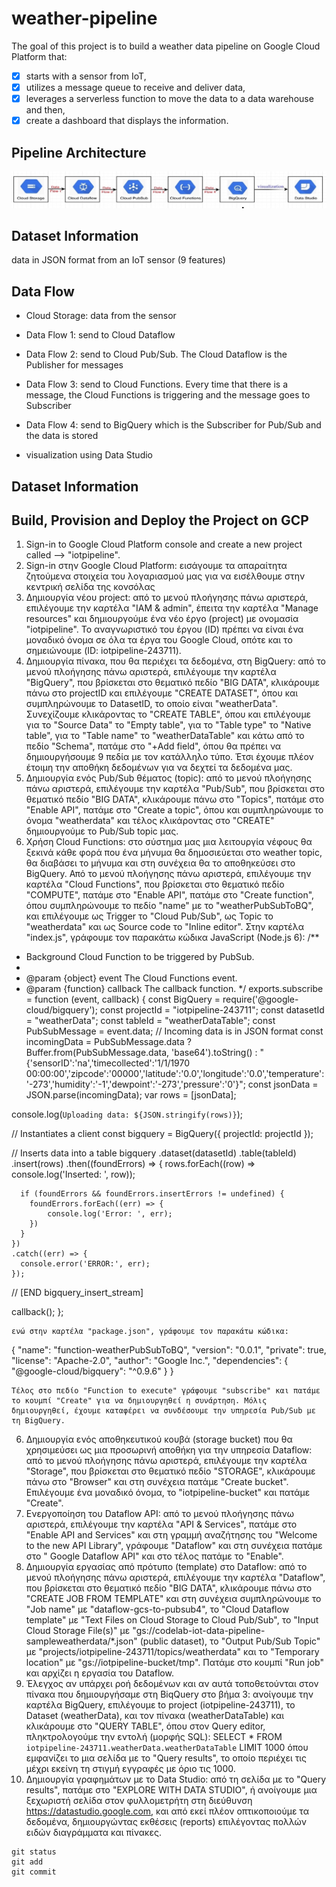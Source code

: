 # weather-pipeline

The goal of this project is to build a weather data pipeline on Google Cloud Platform that:
- [x] starts with a sensor from IoT, 
- [x] utilizes a message queue to receive and deliver data, 
- [x] leverages a serverless function to move the data to a data warehouse and then, 
- [x] create a dashboard that displays the information. 

## Pipeline Architecture ##

![image](https://github.com/ioantsep/weather-pipeline/blob/master/pipeline.png)

## Dataset Information ##
data in JSON format from an IoT sensor (9 features)

## **Data Flow** ##
- Cloud Storage: data from the sensor

- Data Flow 1: send to Cloud Dataflow

- Data Flow 2: send to Cloud Pub/Sub. The Cloud Dataflow is the Publisher for messages 

- Data Flow 3: send to Cloud Functions. Every time that there is a message, the Cloud Functions is triggering and the message goes to Subscriber

- Data Flow 4: send to BigQuery which is the  Subscriber for Pub/Sub and the data is stored

- visualization using Data Studio



## Dataset Information ##



## **Build, Provision and Deploy the Project on GCP** ##
1. Sign-in to Google Cloud Platform console and create a new project called --> "iotpipeline".
1. Sign-in στην Google Cloud Platform: εισάγουμε τα απαραίτητα ζητούμενα στοιχεία του λογαριασμού μας για να εισέλθουμε στην κεντρική σελίδα της κονσόλας 
2. Δημιουργία νέου project: από το μενού πλοήγησης πάνω αριστερά, επιλέγουμε την καρτέλα "IAM & admin", έπειτα την καρτέλα "Manage resources" και δημιουργούμε ένα νέο έργο (project) με ονομασία "iotpipeline". Το αναγνωριστικό του έργου (ID) πρέπει να είναι ένα μοναδικό όνομα σε όλα τα έργα του Google Cloud, οπότε και το σημειώνουμε (ID: iotpipeline-243711).
3.	Δημιουργία πίνακα, που θα περιέχει τα δεδομένα, στη BigQuery: από το μενού πλοήγησης πάνω αριστερά, επιλέγουμε την καρτέλα "BigQuery", που βρίσκεται στο θεματικό πεδίο "BIG DATA", κλικάρουμε πάνω στο projectID και επιλέγουμε "CREATE DATASET", όπου και συμπληρώνουμε το DatasetID, το οποίο είναι "weatherData". Συνεχίζουμε κλικάροντας το "CREATE TABLE", όπου και επιλέγουμε για το "Source Data" το "Empty table", για το "Table type" το "Native table", για το "Table name" το "weatherDataTable" και κάτω από το πεδίο "Schema", πατάμε στο "+Add field", όπου θα πρέπει να δημιουργήσουμε 9 πεδία με τον κατάλληλο τύπο. Έτσι έχουμε πλέον έτοιμη την αποθήκη δεδομένων για να δεχτεί τα δεδομένα μας.
4.	Δημιουργία ενός Pub/Sub θέματος (topic): από το μενού πλοήγησης πάνω αριστερά, επιλέγουμε την καρτέλα "Pub/Sub", που βρίσκεται στο θεματικό πεδίο "BIG DATA", κλικάρουμε πάνω στο "Topics", πατάμε στο "Enable API", πατάμε στο "Create a topic", όπου και συμπληρώνουμε το όνομα "weatherdata" και τέλος κλικάροντας στο "CREATE" δημιουργούμε το Pub/Sub topic μας. 
5.	Χρήση Cloud Functions: στο σύστημα μας μια λειτουργία νέφους θα ξεκινά κάθε φορά που ένα μήνυμα θα δημοσιεύεται στο weather topic, θα διαβάσει το μήνυμα και στη συνέχεια θα το αποθηκεύσει στο BigQuery. Από το μενού πλοήγησης πάνω αριστερά, επιλέγουμε την καρτέλα "Cloud Functions", που βρίσκεται στο θεματικό πεδίο "COMPUTE", πατάμε στο "Enable API", πατάμε στο "Create function", όπου συμπληρώνουμε τo πεδίo "name" με το "weatherPubSubToBQ", και επιλέγουμε ως Trigger το "Cloud Pub/Sub", ως Topic το "weatherdata" και ως Source code το "Inline editor". Στην καρτέλα "index.js", γράφουμε τον παρακάτω κώδικα JavaScript (Node.js 6): 
/**
 * Background Cloud Function to be triggered by PubSub.
 *
 * @param {object} event The Cloud Functions event.
 * @param {function} callback The callback function.
 */
exports.subscribe = function (event, callback) {
  const BigQuery = require('@google-cloud/bigquery');
  const projectId = "iotpipeline-243711"; 
  const datasetId = "weatherData"; 
  const tableId = "weatherDataTable"; 
  const PubSubMessage = event.data;
  // Incoming data is in JSON format
  const incomingData = PubSubMessage.data ? Buffer.from(PubSubMessage.data, 'base64').toString() : "{'sensorID':'na','timecollected':'1/1/1970 00:00:00','zipcode':'00000','latitude':'0.0','longitude':'0.0','temperature':'-273','humidity':'-1','dewpoint':'-273','pressure':'0'}";
  const jsonData = JSON.parse(incomingData);
  var rows = [jsonData];

  console.log(`Uploading data: ${JSON.stringify(rows)}`);

  // Instantiates a client
  const bigquery = BigQuery({
    projectId: projectId
  });

  // Inserts data into a table
  bigquery
    .dataset(datasetId)
    .table(tableId)
    .insert(rows)
    .then((foundErrors) => {
      rows.forEach((row) => console.log('Inserted: ', row));

      if (foundErrors && foundErrors.insertErrors != undefined) {
        foundErrors.forEach((err) => {
            console.log('Error: ', err);
        })
      }
    })
    .catch((err) => {
      console.error('ERROR:', err);
    });
  // [END bigquery_insert_stream]


  callback();
}; 

	ενώ στην καρτέλα "package.json", γράφουμε τον παρακάτω κώδικα:

{
  "name": "function-weatherPubSubToBQ",
  "version": "0.0.1",
  "private": true,
  "license": "Apache-2.0",
  "author": "Google Inc.",
  "dependencies": {
    "@google-cloud/bigquery": "^0.9.6"
  }
}

	Τέλος στο πεδίο "Function to execute" γράφουμε "subscribe" και πατάμε το κουμπί "Create" για να δημιουργηθεί η συνάρτηση. Μόλις δημιουργηθεί, έχουμε καταφέρει να συνδέσουμε την υπηρεσία Pub/Sub με τη BigQuery. 
6.	Δημιουργία ενός αποθηκευτικού κουβά (storage bucket) που θα χρησιμεύσει ως μια προσωρινή αποθήκη για την υπηρεσία Dataflow: από το μενού πλοήγησης πάνω αριστερά, επιλέγουμε την καρτέλα "Storage", που βρίσκεται στο θεματικό πεδίο "STORAGE", κλικάρουμε πάνω στο "Browser" και στη συνέχεια πατάμε "Create bucket". Επιλέγουμε ένα μοναδικό όνομα, το "iotpipeline-bucket" και πατάμε "Create".
7.	Ενεργοποίηση του Dataflow API: από το μενού πλοήγησης πάνω αριστερά, επιλέγουμε την καρτέλα "API & Services", πατάμε στο "Enable API and Services" και στη γραμμή αναζήτησης του "Welcome to the new API Library", γράφουμε "Dataflow" και στη συνέχεια πατάμε στο " Google Dataflow API" και στο τέλος πατάμε το "Enable".
8.	Δημιουργία εργασίας από πρότυπο (template) στο Dataflow: από το μενού πλοήγησης πάνω αριστερά, επιλέγουμε την καρτέλα "Dataflow", που βρίσκεται στο θεματικό πεδίο "BIG DATA", κλικάρουμε πάνω στο "CREATE JOB FROM TEMPLATE" και στη συνέχεια συμπληρώνουμε το "Job name" με "dataflow-gcs-to-pubsub4", το "Cloud Dataflow template" με "Text Files on Cloud Storage to Cloud Pub/Sub", το "Input Cloud Storage File(s)" με "gs://codelab-iot-data-pipeline-sampleweatherdata/*.json" (public dataset), το "Output Pub/Sub Topic" με "projects/iotpipeline-243711/topics/weatherdata" και το "Temporary location" με "gs://iotpipeline-bucket/tmp". Πατάμε στο κουμπί "Run job" και αρχίζει η εργασία του Dataflow.
9.	Έλεγχος αν υπάρχει ροή δεδομένων και αν αυτά τοποθετούνται στον πίνακα που δημιουργήσαμε στη BiqQuery στο βήμα 3: ανοίγουμε την καρτέλα BigQuery, επιλέγουμε to project (iotpipeline-243711), το Dataset (weatherData), και τον πίνακα (weatherDataTable) και κλικάρουμε στο "QUERY TABLE", όπου στον Query editor, πληκτρολογούμε την εντολή (μορφής SQL): 			  SELECT * FROM `iotpipeline-243711.weatherData.weatherDataTable` LIMIT 1000										  όπου εμφανίζει το μια σελίδα με το "Query results", το οποίο περιέχει τις μέχρι εκείνη τη στιγμή εγγραφές με όριο τις 1000.
10.	Δημιουργία γραφημάτων με το Data Studio: από τη σελίδα με το "Query results", πατάμε στο "EXPLORE WITH DATA STUDIO", ή ανοίγουμε μια ξεχωριστή σελίδα στον φυλλομετρήτη στη διεύθυνση https://datastudio.google.com, και από εκεί πλέον οπτικοποιούμε τα δεδομένα, δημιουργώντας εκθέσεις (reports) επιλέγοντας πολλών ειδών διαγράμματα και πίνακες.



```
git status
git add
git commit
```
